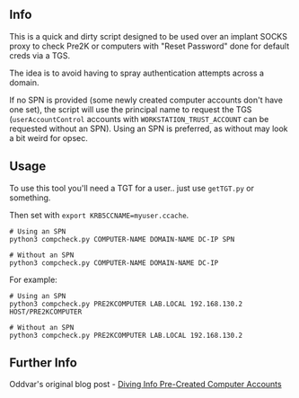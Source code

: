 ## Info

This is a quick and dirty script designed to be used over an implant SOCKS proxy to check Pre2K or computers with "Reset Password" done for default creds via a TGS.

The idea is to avoid having to spray authentication attempts across a domain.

If no SPN is provided (some newly created computer accounts don't have one set), the script will use the principal name to request the TGS (`userAccountControl` accounts with `WORKSTATION_TRUST_ACCOUNT` can be requested without an SPN). Using an SPN is preferred, as without may look a bit weird for opsec.

## Usage

To use this tool you'll need a TGT for a user.. just use `getTGT.py` or something.

Then set with `export KRB5CCNAME=myuser.ccache`.

```
# Using an SPN
python3 compcheck.py COMPUTER-NAME DOMAIN-NAME DC-IP SPN

# Without an SPN
python3 compcheck.py COMPUTER-NAME DOMAIN-NAME DC-IP
```

For example:

```
# Using an SPN
python3 compcheck.py PRE2KCOMPUTER LAB.LOCAL 192.168.130.2 HOST/PRE2KCOMPUTER

# Without an SPN
python3 compcheck.py PRE2KCOMPUTER LAB.LOCAL 192.168.130.2
```

## Further Info

Oddvar's original blog post - [Diving Info Pre-Created Computer Accounts](https://www.trustedsec.com/blog/diving-into-pre-created-computer-accounts/)